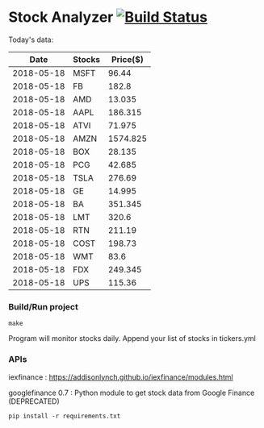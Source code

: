 # Stock Analyzer [![Build Status](https://travis-ci.org/ogoyal/StockAnalyzer.svg?branch=master)](https://travis-ci.org/ogoyal/StockAnalyzer)

Today's data:

| Date| Stocks| Price($) | 
| --- | --- | ---  | 
| 2018-05-18| MSFT| 96.44 | 
| 2018-05-18| FB| 182.8 | 
| 2018-05-18| AMD| 13.035 | 
| 2018-05-18| AAPL| 186.315 | 
| 2018-05-18| ATVI| 71.975 | 
| 2018-05-18| AMZN| 1574.825 | 
| 2018-05-18| BOX| 28.135 | 
| 2018-05-18| PCG| 42.685 | 
| 2018-05-18| TSLA| 276.69 | 
| 2018-05-18| GE| 14.995 | 
| 2018-05-18| BA| 351.345 | 
| 2018-05-18| LMT| 320.6 | 
| 2018-05-18| RTN| 211.19 | 
| 2018-05-18| COST| 198.73 | 
| 2018-05-18| WMT| 83.6 | 
| 2018-05-18| FDX| 249.345 | 
| 2018-05-18| UPS| 115.36 | 

### Build/Run project

```
make
```

Program will monitor stocks daily. Append your list of stocks in tickers.yml

### APIs
iexfinance : https://addisonlynch.github.io/iexfinance/modules.html

googlefinance 0.7 : Python module to get stock data from Google Finance (DEPRECATED)

```
pip install -r requirements.txt
```
